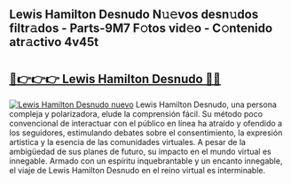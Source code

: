 ## Lewis Hamilton Desnudo N𝚞𝚎vos desn𝚞dos filtr𝚊dos - Parts-9M7 F𝚘tos vid𝚎o - C𝚘ntenido atr𝚊ctivo 4v45t

# <h2><a href="http://mbatgbj.tromn.icu/?c=Lewis+Hamilton+Desnudo">🔗👉👉👉 Lewis Hamilton Desnudo 🔗🔗</a></h2>

[![Lewis Hamilton Desnudo nuevo](https://i.imgur.com/pEAQMta.gif)](http://mbatgbj.tromn.icu/?c=Lewis+Hamilton+Desnudo)
Lewis Hamilton Desnudo, una persona compleja y polarizadora, elude la comprensión fácil. Su método poco convencional de interactuar con el público en línea ha atraído y ofendido a los seguidores, estimulando debates sobre el consentimiento, la expresión artística y la esencia de las comunidades virtuales. A pesar de la ambigüedad de sus planes de futuro, su impacto en el mundo virtual es innegable. Armado con un espíritu inquebrantable y un encanto innegable, el viaje de Lewis Hamilton Desnudo en el reino virtual es interminable.
